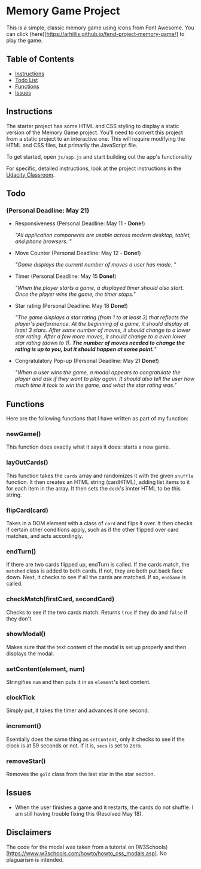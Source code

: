 # Memory Game Project

This is a simple, classic memory game using icons from Font Awesome. You can click (here)[https://arhillis.github.io/fend-project-memory-game/] to play the game.

## Table of Contents

* [Instructions](#instructions)
* [Todo List](#todo)
* [Functions](#functions)
* [Issues](#issues)

## Instructions

The starter project has some HTML and CSS styling to display a static version of the Memory Game project. You'll need to convert this project from a static project to an interactive one. This will require modifying the HTML and CSS files, but primarily the JavaScript file.

To get started, open `js/app.js` and start building out the app's functionality

For specific, detailed instructions, look at the project instructions in the [Udacity Classroom](https://classroom.udacity.com/me).

## Todo 
### (Personal Deadline: May 21)

* Responsiveness (Personal Deadline: May 11 - **Done!**)

    _"All application components are usable across modern desktop, tablet, and phone browsers. "_

* Move Counter (Personal Deadline: May 12 - **Done!**)

    _"Game displays the current number of moves a user has made. "_

* Timer (Personal Deadline: May 15 **Done!**)

    _"When the player starts a game, a displayed timer should also start. Once the player wins the game, the timer stops."_

* Star rating (Personal Deadline: May 18 **Done!**)

    _"The game displays a star rating (from 1 to at least 3) that reflects the player's performance. At the beginning of a game, it should display at least 3 stars. After some number of moves, it should change to a lower star rating. After a few more moves, it should change to a even lower star rating (down to 1). __The number of moves needed to change the rating is up to you, but it should happen at some point.__"_

* Congratulatory Pop-up (Personal Deadline: May 21  **Done!**)

    _"When a user wins the game, a modal appears to congratulate the player and ask if they want to play again. It should also tell the user how much time it took to win the game, and what the star rating was."_


## Functions

Here are the following functions that I have written as part of my function:

### newGame()

This function does exactly what it says it does: starts a new game. 

### layOutCards()

This function takes the ```cards``` array and randomizes it with the given ``shuffle`` function. It then creates an HTML string (cardHTML), adding list items to it for each item in the array. It then sets the ``deck``'s innter HTML to be this string.

### flipCard(card)

Takes in a DOM element with a class of ```card``` and flips it over. It then checks if certain other conditions apply, such as if the other flipped over card matches, and acts accordingly.

### endTurn()

If there are two cards flipped up, endTurn is called. If the cards match, the ```matched``` class is added to both cards. If not, they are both put back face down. Next, it checks to see if all the cards are matched. If so, ```endGame``` is called.

### checkMatch(firstCard, secondCard)

Checks to see if the two cards match. Returns ```true``` if they do and ```false``` if they don't.

### showModal()

Makes sure that the text content of the modal is set up properly and then displays the modal.

### setContent(element, num)

Stringifies ```num``` and then puts it in as ```element```'s text content.

### clockTick

Simply put, it takes the timer and advances it one second.

### increment()

Esentially does the same thing as ```setContent```, only it checks to see if the clock is at 59 seconds or not. If it is, ```secs``` is set to zero.

### removeStar()

Removes the ```gold``` class from the last star in the star section.

## Issues

* When the user finishes a game and it restarts, the cards do not shuffle. I am still having trouble fixing this (Resolved May 18).

## Disclaimers

The code for the modal was taken from a tutorial on (W3Schools)[https://www.w3schools.com/howto/howto_css_modals.asp]. No plaguarism is intended.
